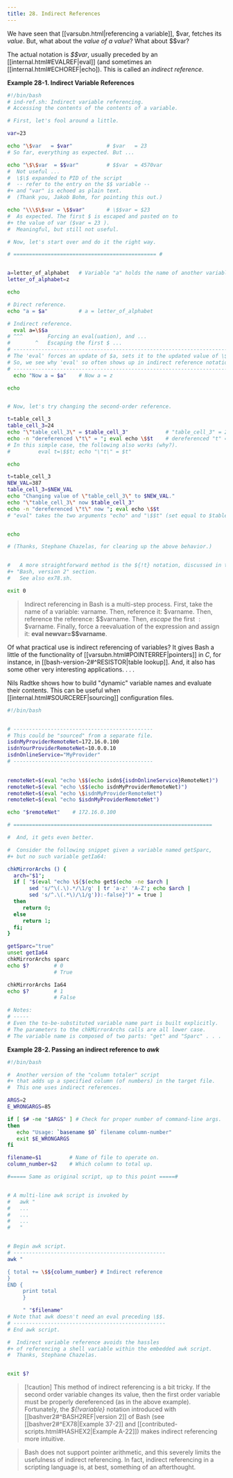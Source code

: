 ```yaml
---
title: 28. Indirect References
---
```


We have seen that [[varsubn.html|referencing a variable]], $var, fetches its _value_. But, what about the _value of a value_? What about $$var?

The actual notation is _\$$var_, usually preceded by an [[internal.html#EVALREF|eval]] (and sometimes an [[internal.html#ECHOREF|echo]). This is called an _indirect reference_.

**Example 28-1. Indirect Variable References**

```bash
#!/bin/bash
# ind-ref.sh: Indirect variable referencing.
# Accessing the contents of the contents of a variable.

# First, let's fool around a little.

var=23

echo "\$var   = $var"           # $var   = 23
# So far, everything as expected. But ...

echo "\$\$var  = $$var"         # $$var  = 4570var
#  Not useful ...
#  \$\$ expanded to PID of the script
#  -- refer to the entry on the $$ variable --
#+ and "var" is echoed as plain text.
#  (Thank you, Jakob Bohm, for pointing this out.)

echo "\\\$\$var = \$$var"       # \$$var = $23
#  As expected. The first $ is escaped and pasted on to
#+ the value of var ($var = 23 ).
#  Meaningful, but still not useful. 

# Now, let's start over and do it the right way.

# ============================================== #


a=letter_of_alphabet   # Variable "a" holds the name of another variable.
letter_of_alphabet=z

echo

# Direct reference.
echo "a = $a"          # a = letter_of_alphabet

# Indirect reference.
  eval a=\$$a
# ^^^        Forcing an eval(uation), and ...
#        ^   Escaping the first $ ...
# ------------------------------------------------------------------------
# The 'eval' forces an update of $a, sets it to the updated value of \$$a.
# So, we see why 'eval' so often shows up in indirect reference notation.
# ------------------------------------------------------------------------
  echo "Now a = $a"    # Now a = z

echo


# Now, let's try changing the second-order reference.

t=table_cell_3
table_cell_3=24
echo "\"table_cell_3\" = $table_cell_3"            # "table_cell_3" = 24
echo -n "dereferenced \"t\" = "; eval echo \$$t    # dereferenced "t" = 24
# In this simple case, the following also works (why?).
#         eval t=\$$t; echo "\"t\" = $t"

echo

t=table_cell_3
NEW_VAL=387
table_cell_3=$NEW_VAL
echo "Changing value of \"table_cell_3\" to $NEW_VAL."
echo "\"table_cell_3\" now $table_cell_3"
echo -n "dereferenced \"t\" now "; eval echo \$$t
# "eval" takes the two arguments "echo" and "\$$t" (set equal to $table_cell_3)


echo

# (Thanks, Stephane Chazelas, for clearing up the above behavior.)


#   A more straightforward method is the ${!t} notation, discussed in the
#+ "Bash, version 2" section.
#   See also ex78.sh.

exit 0
```

> Indirect referencing in Bash is a multi-step process. First, take the name of a variable: varname. Then, reference it: $varname. Then, reference the reference: $$varname. Then, _escape_ the first $: \$$varname. Finally, force a reevaluation of the expression and assign it: **eval newvar=\$$varname**.

Of what practical use is indirect referencing of variables? It gives Bash a little of the functionality of [[varsubn.html#POINTERREF|pointers]] in _C_, for instance, in [[bash-version-2#^RESISTOR|table lookup]]. And, it also has some other very interesting applications. . . .

Nils Radtke shows how to build "dynamic" variable names and evaluate their contents. This can be useful when [[internal.html#SOURCEREF|sourcing]] configuration files.

```bash
#!/bin/bash


# ---------------------------------------------
# This could be "sourced" from a separate file.
isdnMyProviderRemoteNet=172.16.0.100
isdnYourProviderRemoteNet=10.0.0.10
isdnOnlineService="MyProvider"
# ---------------------------------------------
      

remoteNet=$(eval "echo \$$(echo isdn${isdnOnlineService}RemoteNet)")
remoteNet=$(eval "echo \$$(echo isdnMyProviderRemoteNet)")
remoteNet=$(eval "echo \$isdnMyProviderRemoteNet")
remoteNet=$(eval "echo $isdnMyProviderRemoteNet")

echo "$remoteNet"    # 172.16.0.100

# ================================================================

#  And, it gets even better.

#  Consider the following snippet given a variable named getSparc,
#+ but no such variable getIa64:

chkMirrorArchs () { 
  arch="$1";
  if [ "$(eval "echo \${$(echo get$(echo -ne $arch |
       sed 's/^\(.\).*/\1/g' | tr 'a-z' 'A-Z'; echo $arch |
       sed 's/^.\(.*\)/\1/g')):-false}")" = true ]
  then
     return 0;
  else
     return 1;
  fi;
}

getSparc="true"
unset getIa64
chkMirrorArchs sparc
echo $?        # 0
               # True

chkMirrorArchs Ia64
echo $?        # 1
               # False

# Notes:
# -----
# Even the to-be-substituted variable name part is built explicitly.
# The parameters to the chkMirrorArchs calls are all lower case.
# The variable name is composed of two parts: "get" and "Sparc" . . .
```

**Example 28-2. Passing an indirect reference to _awk_**

```bash
#!/bin/bash

#  Another version of the "column totaler" script
#+ that adds up a specified column (of numbers) in the target file.
#  This one uses indirect references.

ARGS=2
E_WRONGARGS=85

if [ $# -ne "$ARGS" ] # Check for proper number of command-line args.
then
   echo "Usage: `basename $0` filename column-number"
   exit $E_WRONGARGS
fi

filename=$1         # Name of file to operate on.
column_number=$2    # Which column to total up.

#===== Same as original script, up to this point =====#


# A multi-line awk script is invoked by
#   awk "
#   ...
#   ...
#   ...
#   "


# Begin awk script.
# -------------------------------------------------
awk "

{ total += \$${column_number} # Indirect reference
}
END {
     print total
     }

     " "$filename"
# Note that awk doesn't need an eval preceding \$$.
# -------------------------------------------------
# End awk script.

#  Indirect variable reference avoids the hassles
#+ of referencing a shell variable within the embedded awk script.
#  Thanks, Stephane Chazelas.


exit $?
```

> [!caution] This method of indirect referencing is a bit tricky. If the second order variable changes its value, then the first order variable must be properly dereferenced (as in the above example). Fortunately, the _${!variable}_ notation introduced with [[bashver2#^BASH2REF|version 2]] of Bash (see [[bashver2#^EX78|Example 37-2]] and [[contributed-scripts.html#HASHEX2|Example A-22]]) makes indirect referencing more intuitive.

> Bash does not support pointer arithmetic, and this severely limits the usefulness of indirect referencing. In fact, indirect referencing in a scripting language is, at best, something of an afterthought.
